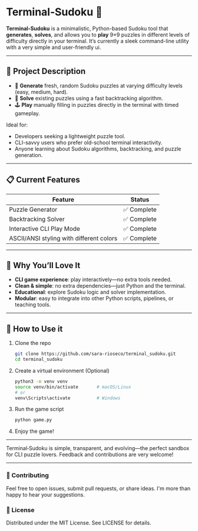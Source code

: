 # Terminal‑Sudoku 🧩

**Terminal‑Sudoku** is a minimalistic, Python-based Sudoku tool that **generates**, **solves**, and allows you to **play** 9×9 puzzles in different levels of difficulty directly in your terminal. It’s currently a sleek command-line utility with a very simple and user-friendly ui.

---

## 🎯 Project Description

- 🔄 **Generate** fresh, random Sudoku puzzles at varying difficulty levels (easy, medium, hard).
- 🧠 **Solve** existing puzzles using a fast backtracking algorithm.
- 🕹️ **Play** manually filling in puzzles directly in the terminal with timed gameplay.

Ideal for:
- Developers seeking a lightweight puzzle tool.
- CLI-savvy users who prefer old-school terminal interactivity.
- Anyone learning about Sudoku algorithms, backtracking, and puzzle generation.

---

## 📋 Current Features

| Feature                                  | Status         |
|------------------------------------------|----------------|
| Puzzle Generator                         | ✅ Complete     |
| Backtracking Solver                      | ✅ Complete     |
| Interactive CLI Play Mode                | ✅ Complete |
| ASCII/ANSI styling with different colors | ✅ Complete |

---

## 🔧 Why You’ll Love It

- **CLI game experience**: play interactively—no extra tools needed.
- **Clean & simple**: no extra dependencies—just Python and the terminal.
- **Educational**: explore Sudoku logic and solver implementation.
- **Modular**: easy to integrate into other Python scripts, pipelines, or teaching tools.

---

## 📌 How to Use it
1. Clone the repo
    ```bash
    git clone https://github.com/sara-rioseco/terminal_sudoku.git
    cd terminal_sudoku
2. Create a virtual environment (Optional)
    ```bash
    python3 -m venv venv
    source venv/bin/activate       # macOS/Linux
    # or
    venv\Scripts\activate          # Windows
3. Run the game script
    ````bash
   python game.py
4. Enjoy the game!
---

Terminal‑Sudoku is simple, transparent, and evolving—the perfect sandbox for CLI puzzle lovers. Feedback and contributions are very welcome!

---

### 🙌 Contributing
Feel free to open issues, submit pull requests, or share ideas. I'm more than happy to hear your suggestions.

### 📄 License
Distributed under the MIT License. See LICENSE for details.
